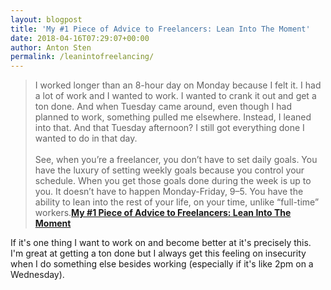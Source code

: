 ```yaml
---
layout: blogpost
title: 'My #1 Piece of Advice to Freelancers: Lean Into The Moment'
date: 2018-04-16T07:29:07+00:00
author: Anton Sten
permalink: /leanintofreelancing/
---
```


>I worked longer than an 8-hour day on Monday because I felt it. I had a lot of work and I wanted to work. I wanted to crank it out and get a ton done. And when Tuesday came around, even though I had planned to work, something pulled me elsewhere. Instead, I leaned into that. And that Tuesday afternoon? I still got everything done I wanted to do in that day.<br /><br />
See, when you’re a freelancer, you don’t have to set daily goals. You have the luxury of setting weekly goals because you control your schedule. When you get those goals done during the week is up to you. It doesn’t have to happen Monday-Friday, 9–5. You have the ability to lean into the rest of your life, on your time, unlike “full-time” workers.**[My #1 Piece of Advice to Freelancers: Lean Into The Moment](https://medium.com/@Arestia/my-1-piece-of-advice-to-freelancers-lean-into-the-moment-ed7e4195fa05)**

If it's one thing I want to work on and become better at it's precisely this. I'm great at getting a ton done but I always get this feeling on insecurity when I do something else besides working (especially if it's like 2pm on a Wednesday). 
